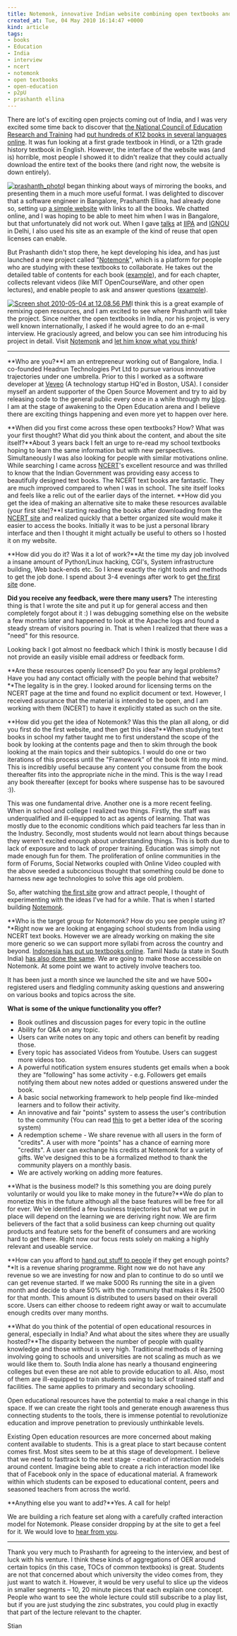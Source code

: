 ```yaml
---
title: Notemonk, innovative Indian website combining open textbooks and social learning
created_at: Tue, 04 May 2010 16:14:47 +0000
kind: article
tags:
- books
- Education
- India
- interview
- ncert
- notemonk
- open textbooks
- open-education
- p2pU
- prashanth ellina
---
```


There are lot's of exciting open projects coming out of India, and I was
very excited some time back to discover that [the National Council of
Education Research and Training](http://www.ncert.nic.in/index.htm) had
[put hundreds of K12 books in several languages
online](http://reganmian.net/blog/2008/04/06/many-great-free-textbooks-from-india/).
It was fun looking at a first grade textbook in Hindi, or a 12th grade
history textbook in English. However, the interface of the website was
(and is) horrible, most people I showed it to didn't realize that they
could actually download the entire text of the books there (and right
now, the website is down entirely).

[![](http://reganmian.net/blog/wp-content/uploads/2010/05/prashanth_photo-217x300.jpg "prashanth_photo")](http://reganmian.net/blog/wp-content/uploads/2010/05/prashanth_photo.jpeg)I
began thinking about ways of mirroring the books, and presenting them in
a much more useful format. I was delighted to discover that a software
engineer in Bangalore, Prashanth Ellina, had already done so, setting up
[a simple website](http://ncertbooks.prashanthellina.com/) with links to
all the books. We chatted online, and I was hoping to be able to meet
him when I was in Bangalore, but that unfortunately did not work out.
When I gave [talks](../publicatio) at [IIPA](http://www.iipa.ernet.in/)
and [IGNOU](http://www.ignou.ac.in/) in Delhi, I also used his site as
an example of the kind of reuse that open licenses can enable.

But Prashanth didn't stop there, he kept developing his idea, and has
just launched a new project called
"[Notemonk](http://www.notemonk.com/)", which is a platform for people
who are studying with these textbooks to collaborate. He takes out the
detailed table of contents for each book
([example](http://www.notemonk.com/book/40/Chemistry%201%20Class%2011/)),
and for each chapter, collects relevant videos (like MIT OpenCourseWare,
and other open lectures), and enable people to ask and answer questions
([example](http://www.notemonk.com/node/1887/Modern.Periodic.Law.and.the.present.form.of.the.Pe/)).

[![](http://reganmian.net/blog/wp-content/uploads/2010/05/Screen-shot-2010-05-04-at-12.08.56-PM.png "Screen shot 2010-05-04 at 12.08.56 PM")](http://reganmian.net/blog/wp-content/uploads/2010/05/Screen-shot-2010-05-04-at-12.08.56-PM.png)I
think this is a great example of remixing open resources, and I am
excited to see where Prashanth will take the project. Since neither the
open textbooks in India, nor his project, is very well known
internationally, I asked if he would agree to do an e-mail interview. He
graciously agreed, and below you can see him introducing his project in
detail. Visit [Notemonk](http://www.notemonk.com/) and [let him know
what you think](http://www.notemonk.com/feedback/)!

* * * * *

**Who are you?**I am an entrepreneur working out of Bangalore, India. I
co-founded Headrun Technologies Pvt Ltd to pursue various innovative
trajectories under one umbrella. Prior to this I worked as a software
developer at [Veveo](http://corporate.veveo.net/) (A technology startup
HQ'ed in Boston, USA). I consider myself an ardent supporter of the Open
Source Movement and try to aid by releasing code to the general public
every once in a while through my
[blog](http://blog.prashanthellina.com). I am at the stage of awakening
to the Open Education arena and I believe there are exciting things
happening and even more yet to happen over here.

**When did you first come across these open textbooks? How? What was
your first thought? What did you think about the content, and about the
site itself?**About 3 years back I felt an urge to re-read my school
textbooks hoping to learn the same information but with new
perspectives. Simultaneously I was also looking for people with similar
motivations online. While searching I came across
[NCERT](http://www.ncert.nic.in/index.htm)'s excellent resource and was
thrilled to know that the Indian Government was providing easy access to
beautifully designed text books. The NCERT text books are fantastic.
They are much improved compared to when I was in school. The site itself
looks and feels like a relic out of the earlier days of the
internet.[](http://www.ncert.nic.in/index.htm) **How did you get the
idea of making an alternative site to make these resources available
(your first site)?**I starting reading the books after downloading from
the [NCERT site](http://www.ncert.nic.in/) and realized quickly that a
better organized site would make it easier to access the books.
Initially it was to be just a personal library interface and then I
thought it might actually be useful to others so I hosted it on my
website.

**How did you do it? Was it a lot of work?**At the time my day job
involved a insane amount of Python/Linux hacking, CGI's, System
infrastructure building, Web back-ends etc. So I knew exactly the right
tools and methods to get the job done. I spend about 3-4 evenings after
work to get [the first
site](http://ncertbooks.prashanthellina.com)[](http://ncertbooks.prashanthellina.com)
done.

**Did you receive any feedback, were there many users?** The interesting
thing is that I wrote the site and put it up for general access and then
completely forgot about it :) I was debugging something else on the
website a few months later and happened to look at the Apache logs and
found a steady stream of visitors pouring in. That is when I realized
that there was a "need" for this resource.

Looking back I got almost no feedback which I think is mostly because I
did not provide an easily visible email address or feedback form.

**Are these resources openly licensed? Do you fear any legal problems?
Have you had any contact officially with the people behind that
website?**The legality is in the grey. I looked around for licensing
terms on the NCERT page at the time and found no explicit document or
text. However, I received assurance that the material is intended to be
open, and I am working with them (NCERT) to have it explicitly stated as
such on the site.

**How did you get the idea of Notemonk? Was this the plan all along, or
did you first do the first website, and then get this idea?**When
studying text books in school my father taught me to first understand
the scope of the book by looking at the contents page and then to skim
through the book looking at the main topics and their subtopics. I would
do one or two iterations of this process until the "Framework" of the
book fit into my mind. This is incredibly useful because any content you
consume from the book thereafter fits into the appropriate niche in the
mind. This is the way I read any book thereafter (except for books where
suspense has to be savoured :)).

This was one fundamental drive. Another one is a more recent feeling.
When in school and college I realized two things. Firstly, the staff was
underqualified and ill-equipped to act as agents of learning. That was
mostly due to the economic conditions which paid teachers far less than
in the Industry. Secondly, most students would not learn about things
because they weren't excited enough about understanding things. This is
both due to lack of exposure and to lack of proper training. Education
was simply not made enough fun for them. The proliferation of online
communities in the form of Forums, Social Networks coupled with Online
Video coupled with the above seeded a subconcious thought that something
could be done to harness new age technologies to solve this age old
problem.

So, after watching [the first
site](http://ncertbooks.prashanthellina.com) grow and attract people, I
thought of experimenting with the ideas I've had for a while. That is
when I started building [Notemonk](http://www.notemonk.com).

**Who is the target group for Notemonk? How do you see people using
it?**Right now we are looking at engaging school students from India
using NCERT text books. However we are already working on making the
site more generic so we can support more syllabi from across the country
and beyond. [Indonesia has put up textbooks
online](http://reganmian.net/blog/2009/03/19/407-indonesian-textbooks-openly-available/).
Tamil Nadu (a state in South India) [has also done the
same](http://www.textbooksonline.tn.nic.in/). We are going to make those
accessible on Notemonk. At some point we want to actively involve
teachers too.

It has been just a month since we launched the site and we have 500+
registered users and fledgling community asking questions and answering
on various books and topics across the site.

**What is some of the unique functionality you offer?**

-   Book outlines and discussion pages for every topic in the outline
-   Ability for Q&A on any topic.
-   Users can write notes on any topic and others can benefit by reading
  those.
-   Every topic has associated Videos from Youtube. Users can suggest
  more videos too.
-   A powerful notification system ensures students get emails when a
  book they are "following" has some activity - e.g. Followers get
  emails notifying them about new notes added or questions answered
  under the book.
-   A basic social networking framework to help people find like-minded
  learners and to follow their activity.
-   An innovative and fair "points" system to assess the user's
  contribution to the community (You can read
  [this](http://www.notemonk.com/book/72/Help.on.Notemonk/) to get a
  better idea of the scoring system)
-   A redemption scheme - We share revenue with all users in the form of
  "credits". A user with more "points" has a chance of earning more
  "credits". A user can exchange his credits at Notemonk for a variety
  of gifts. We've designed this to be a formalized method to thank the
  community players on a monthly basis.
-   We are actively working on adding more features.

**What is the business model? Is this something you are doing purely
voluntarily or would you like to make money in the future?**We do plan
to monetize this in the future although all the base features will be
free for all for ever. We've identified a few business trajectories but
what we put in place will depend on the learning we are deriving right
now. We are firm believers of the fact that a solid business can keep
churning out quality products and feature sets for the benefit of
consumers and are working hard to get there. Right now our focus rests
solely on making a highly relevant and useable service.

**How can you afford to [hand out stuff to
people](http://www.notemonk.com/node/2772/Credits/) if they get enough
points?**It is a revenue sharing programme. Right now we do not have any
revenue so we are investing for now and plan to continue to do so until
we can get revenue started. If we make 5000 Rs running the site in a
given month and decide to share 50% with the community that makes it Rs
2500 for that month. This amount is distributed to users based on their
overall score. Users can either choose to redeem right away or wait to
accumulate enough credits over many months.

**What do you think of the potential of open educational resources in
general, especially in India? And what about the sites where they are
usually hosted?**The disparity between the number of people with quality
knowledge and those without is very high. Traditional methods of
learning involving going to schools and universities are not scaling as
much as we would like them to. South India alone has nearly a thousand
engineering colleges but even these are not able to provide education to
all. Also, most of them are ill-equipped to train students owing to lack
of trained staff and facilities. The same applies to primary and
secondary schooling.

Open educational resources have the potential to make a real change in
this space. If we can create the right tools and generate enough
awareness thus connecting students to the tools, there is immense
potential to revolutionize education and improve penetration to
previously unthinkable levels.

Existing Open education resources are more concerned about making
content available to students. This is a great place to start because
content comes first. Most sites seem to be at this stage of development.
I believe that we need to fasttrack to the next stage - creation of
interaction models around content. Imagine being able to create a rich
interaction model like that of Facebook only in the space of educational
material. A framework within which students can be exposed to
educational content, peers and seasoned teachers from across the world.

**Anything else you want to add?**Yes. A call for help!

We are building a rich feature set along with a carefully crafted
interaction model for Notemonk. Please consider dropping by at the site
to get a feel for it. We would love to [hear from
you](http://www.notemonk.com/feedback/).

* * * * *

Thank you very much to Prashanth for agreeing to the interview, and best
of luck with his venture. I think these kinds of aggregations of OER
around certain topics (in this case, TOCs of common textbooks) is great.
Students are not that concerned about which university the video comes
from, they just want to watch it. However, it would be very useful to
slice up the videos in smaller segments – 10, 20 minute pieces that each
explain one concept. People who want to see the whole lecture could
still subscribe to a play list, but if you are just studying the zinc
substrates, you could plug in exactly that part of the lecture relevant
to the chapter.

Stian
